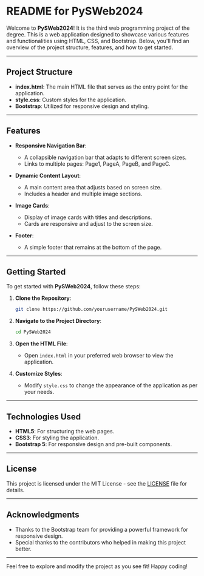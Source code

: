 # README for PySWeb2024

Welcome to **PySWeb2024**! It is the third web programming project of the degree. This is a web application designed to showcase various features and functionalities using HTML, CSS, and Bootstrap. Below, you'll find an overview of the project structure, features, and how to get started.

---

## Project Structure

- **index.html**: The main HTML file that serves as the entry point for the application.
- **style.css**: Custom styles for the application.
- **Bootstrap**: Utilized for responsive design and styling.

---

## Features

- **Responsive Navigation Bar**: 
  - A collapsible navigation bar that adapts to different screen sizes.
  - Links to multiple pages: Page1, PageA, PageB, and PageC.

- **Dynamic Content Layout**:
  - A main content area that adjusts based on screen size.
  - Includes a header and multiple image sections.

- **Image Cards**:
  - Display of image cards with titles and descriptions.
  - Cards are responsive and adjust to the screen size.

- **Footer**: 
  - A simple footer that remains at the bottom of the page.

---

## Getting Started

To get started with **PySWeb2024**, follow these steps:

1. **Clone the Repository**:
   ```bash
   git clone https://github.com/yourusername/PySWeb2024.git
   ```

2. **Navigate to the Project Directory**:
   ```bash
   cd PySWeb2024
   ```

3. **Open the HTML File**:
   - Open `index.html` in your preferred web browser to view the application.

4. **Customize Styles**:
   - Modify `style.css` to change the appearance of the application as per your needs.

---

## Technologies Used

- **HTML5**: For structuring the web pages.
- **CSS3**: For styling the application.
- **Bootstrap 5**: For responsive design and pre-built components.

---

## License

This project is licensed under the MIT License - see the [LICENSE](LICENSE) file for details.

---

## Acknowledgments

- Thanks to the Bootstrap team for providing a powerful framework for responsive design.
- Special thanks to the contributors who helped in making this project better.

---

Feel free to explore and modify the project as you see fit! Happy coding!
